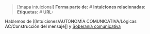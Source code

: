 > [!mapa intuicional]
> **Forma parte de:** #
> **Intuiciones relacionadas:** 
> **Etiquetas:** #
> **URL:** 

Hablemos de [[Intuiciones/AUTONOMÍA COMUNICATIVA/Lógicas AC/Construcción del mensaje]] y [Soberanía comunicativa](Soberanía%20comunicativa.md)
